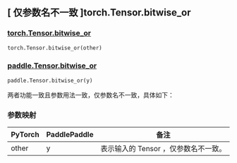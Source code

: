 ## [ 仅参数名不一致 ]torch.Tensor.bitwise_or

### [torch.Tensor.bitwise_or](https://pytorch.org/docs/stable/generated/torch.Tensor.bitwise_or.html)

```python
torch.Tensor.bitwise_or(other)
```

### [paddle.Tensor.bitwise_or]()

```python
paddle.Tensor.bitwise_or(y)
```

两者功能一致且参数用法一致，仅参数名不一致，具体如下：

### 参数映射

| PyTorch       | PaddlePaddle | 备注                                                   |
| ------------- | ------------ | ------------------------------------------------------ |
| other  |   y   | 表示输入的 Tensor ，仅参数名不一致。 |
